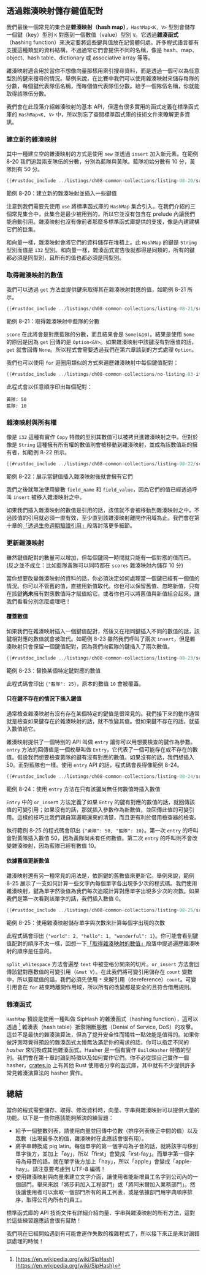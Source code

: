 ## 透過雜湊映射儲存鍵值配對

我們最後一個常見的集合是**雜湊映射（hash map）**，`HashMap<K, V>` 型別會儲存一個鍵（key）型別 `K` 對應到一個數值（value）型別 `V`。它透過**雜湊函式**（hashing function）來決定要將這些鍵與值放在記憶體何處。許多程式語言都有支援這種類型的資料結構，不過通常它們會提供不同的名稱，像是 hash、map、object、hash table、dictionary 或 associative array 等等。

雜湊映射適合用於當你不想像向量那樣用索引搜尋資料，而是透過一個可以為任意型別的鍵來搜尋的情況。舉例來說，在比賽中我們可以使用雜湊映射來儲存每隊的分數，每個鍵代表隊伍名稱，而每個值代表隊伍分數。給予一個隊伍名稱，你就能取得該隊伍分數。

我們會在此段落介紹雜湊映射的基本 API，但還有很多實用的函式定義在標準函式庫的 `HashMap<K, V>` 中，所以別忘了查閱標準函式庫的技術文件來瞭解更多資訊。

### 建立新的雜湊映射

其中一種建立空的雜湊映射的方式是使用 `new` 並透過 `insert` 加入新元素。在範例 8-20 我們追蹤兩支隊伍的分數，分別為藍隊與黃隊。藍隊初始分數有 10 分，黃隊則有 50 分。

```rust
{{#rustdoc_include ../listings/ch08-common-collections/listing-08-20/src/main.rs:here}}
```

<span class="caption">範例 8-20：建立新的雜湊映射並插入一些鍵值</span>

注意到我們需要先使用 `use` 將標準函式庫的 `HashMap` 集合引入。在我們介紹的三個常見集合中，此集合是最少被用到的，所以它並沒有包含在 prelude 內讓我們能自動引用。雜湊映射也沒有像前者那麼多標準函式庫提供的支援，像是內建建構它們的巨集。

和向量一樣，雜湊映射會將它們的資料儲存在堆積上。此 `HashMap` 的鍵是 `String` 型別而值是 `i32` 型別。和向量一樣，雜湊函式宣告後就都得是同類的，所有的鍵都必須是同型別，且所有的值也都必須是同型別。

### 取得雜湊映射的數值

我們可以透過 `get` 方法並提供鍵來取得其在雜湊映射對應的值，如範例 8-21 所示。

```rust
{{#rustdoc_include ../listings/ch08-common-collections/listing-08-21/src/main.rs:here}}
```

<span class="caption">範例 8-21：取得雜湊映射中藍隊的分數</span>

`score` 在此將會是對應藍隊的分數，而且結果會是 `Some(&10)`。結果是使用 `Some` 的原因是因為 `get` 回傳的是 `Option<&V>`。如果雜湊映射中該鍵沒有對應值的話，`get` 就會回傳 `None`。所以程式會需要透過我們在第六章談到的方式處理 `Option`。

我們也可以使用 `for` 迴圈用類似的方式來遍歷雜湊映射中每個鍵值配對：

```rust
{{#rustdoc_include ../listings/ch08-common-collections/no-listing-03-iterate-over-hashmap/src/main.rs:here}}
```

此程式會以任意順序印出每個配對：

```text
黃隊: 50
藍隊: 10
```

### 雜湊映射與所有權

像是 `i32` 這種有實作 `Copy` 特徵的型別其數值可以被拷貝進雜湊映射之中。但對於像是 `String` 這種擁有所有權的數值則會被移動到雜湊映射，並成為該數值新的擁有者，如範例 8-22 所示。

```rust
{{#rustdoc_include ../listings/ch08-common-collections/listing-08-22/src/main.rs:here}}
```

<span class="caption">範例 8-22：展示當鍵值插入雜湊映射後就會擁有它們</span>

我們之後就無法使用變數 `field_name` 和 `field_value`，因為它們的值已經透過呼叫 `insert` 被移入雜湊映射之中。

如果我們插入雜湊映射的數值是引用的話，該值就不會被移動到雜湊映射之中。不過該值的引用就必須一直有效，至少直到該雜湊映射離開作用域為止。我們會在第十章的[「透過生命週期驗證引用」][validating-references-with-lifetimes]<!-- ignore -->段落討落更多細節。

### 更新雜湊映射

雖然鍵值配對的數量可以增加，但每個鍵同一時間就只能有一個對應的值而已。(反之並不成立：比如藍隊黃隊可以同時都在 `scores` 雜湊映射內儲存 10 分)

當你想要改變雜湊映射的資料的話，你必須決定如何處理當一個鍵已經有一個值的情況。你可以不管舊的值，直接用新值取代。你也可以保留舊值、忽略新值，只有在該鍵**尚未**擁有對應數值時才賦值給它。或者你也可以將舊值與新值組合起來。讓我們看看分別怎麼處理吧！

#### 覆蓋數值

如果我們在雜湊映射插入一個鍵值配對，然後又在相同鍵插入不同的數值的話，該鍵相對應的數值就會被取代。如範例 8-23 雖然我們呼叫了兩次 `insert`，但是雜湊映射只會保留一個鍵值配對，因為我們向藍隊的鍵插入了兩次數值。

```rust
{{#rustdoc_include ../listings/ch08-common-collections/listing-08-23/src/main.rs:here}}
```

<span class="caption">範例 8-23：替換某個特定鍵對應的數值</span>

此程式碼會印出 `{"藍隊": 25}`，原本的數值 `10` 會被覆蓋。

#### 只在鍵不存在的情況下插入鍵值

通常檢查雜湊映射有沒有存在某個特定的鍵值是很常見的。我們接下來的動作通常就是檢查如果鍵存在於雜湊映射的話，就不改變其值。但如果鍵不存在的話，就插入數值給它。

雜湊映射提供了一個特別的 API 叫做 `entry` 讓你可以用想要檢查的鍵作為參數。`entry` 方法的回傳值是一個枚舉叫做 `Entry`，它代表了一個可能存在或不存在的數值。假設我們想要檢查黃隊的鍵有沒有對應的數值。如果沒有的話，我們想插入 50。而對藍隊也一樣。使用 `entry` API 的話，程式碼會長得像範例 8-24。

```rust
{{#rustdoc_include ../listings/ch08-common-collections/listing-08-24/src/main.rs:here}}
```

<span class="caption">範例 8-24：使用 `entry` 方法在只有該鍵尚無任何數值時插入數值</span>

`Entry` 中的 `or_insert` 方法定義了如果 `Entry` 的鍵有對應的數值的話，就回傳該值的可變引用；如果沒有的話，那就插入參數作為新數值，並回傳此值的可變引用。這樣的技巧比我們親自寫邏輯還來的清楚，而且更有利於借用檢查器的檢查。

執行範例 8-25 的程式碼會印出 `{"黃隊": 50, "藍隊": 10}`。第一次 `entry` 的呼叫會對黃隊插入數值 50，因為黃隊尚未有任何數值。第二次 `entry` 的呼叫則不會改變雜湊映射，因為藍隊已經有數值 10。

#### 依據舊值更新數值

雜湊映射還有另一種常見的用法是，依照鍵的舊數值來更新它。舉例來說，範例 8-25 展示了一支如何計算一些文字內每個單字各出現多少次的程式碼。我們使用雜湊映射，鍵為單字然後值為我們每次追蹤計算對應單字出現多少次的次數。如果我們是第一次看到該單字的話，我們插入數值 0。

```rust
{{#rustdoc_include ../listings/ch08-common-collections/listing-08-25/src/main.rs:here}}
```

<span class="caption">範例 8-25：使用雜湊映射儲存單字與次數來計算每個字出現的次數</span>

此程式碼會印出 `{"world": 2, "hello": 1, "wonderful": 1}`。你可能會看到鍵值配對的順序不太一樣，回想一下[「取得雜湊映射的數值」][access]<!-- ignore -->段落中提過遍歷雜湊映射的順序是任意的。

`split_whitespace` 方法會遍歷 `text` 中被空格分開來的切片。`or_insert` 方法會回傳該鍵對應數值的可變引用（`&mut V`）。在此我們將可變引用儲存在 `count` 變數中，所以要賦值的話，我們必須先使用 `*` 來解引用（dereference）`count`。可變引用會在 `for` 結束時離開作用域，所以所有的改變都是安全的且符合借用規則。

### 雜湊函式

`HashMap` 預設是使用一種叫做 SipHash 的雜湊函式（hashing function），這可以透過 [^siphash]<!-- ignore --> 雜湊表（hash table）抵禦阻斷服務（Denial of Service, DoS）的攻擊。這並不是最快的雜湊演算法，但為了提升安全性而犧牲一點效能是值得的。如果你做評測時覺得預設的雜湊函式太慢無法滿足你的需求的話，你可以指定不同的 *hasher* 來切換成其他雜湊函式。Hasher 是一個有實作 `BuildHasher` 特徵的型別。我們會在第十章討論到特徵以及如何實作它們。你不必從頭自己實作一個 hasher，[crates.io](https://crates.io/)<!-- ignore --> 上有其他 Rust 使用者分享的函式庫，其中就有不少提供許多常見雜湊演算法的 hasher 實作。

[^siphash]: [https://en.wikipedia.org/wiki/SipHash](https://en.wikipedia.org/wiki/SipHash)

## 總結

當你的程式需要儲存、取得、修改資料時，向量、字串與雜湊映射可以提供大量的功能。以下是一些你應該能夠解決的練習題：

* 給予一個整數列表，請使用向量並回傳中位數（排序列表後正中間的值）以及眾數（出現最多次的值，雜湊映射在此應該會很有用）。
* 將字串轉換成 pig latin。每個單字的第一個字母為子音的話，就將該字母移到單字後方，並加上「ay」，所以「first」會變成「irst-fay」。而單字第一個字母為母音的話，就在單字後方加上「hay」，所以「apple」會變成「apple-hay」。請注意要考慮到 UTF-8 編碼！
* 使用雜湊映射與向量來建立文字介面，讓使用者能新增員工名字到公司內的一個部門。舉來來說「將莎莉加入工程部門」或「將阿米爾加入業務部門」。然後讓使用者可以索取一個部門所有的員工列表，或是依據部門用字典順序排序，取得公司內所有的員工。

標準函式庫的 API 技術文件有詳細介紹向量、字串與雜湊映射的所有方法，這對於這些練習題應該會很有幫助！

我們現在已經開始遇到有可能會運作失敗的複雜程式了，所以接下來正是來討論錯誤處理的時候！

[validating-references-with-lifetimes]:
ch10-03-lifetime-syntax.html#validating-references-with-lifetimes
[access]: #accessing-values-in-a-hash-map
